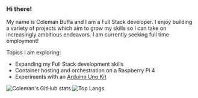 ### Hi there!

My name is Coleman Buffa and I am a Full Stack developer. I enjoy building a variety of projects which aim to grow my skills so I can take on increasingly ambitious endeavors. I am currently seeking full time employment!

Topics I am exploring:
* Expanding my Full Stack development skills
* Container hosting and orchestration on a Raspberry Pi 4
* Experiments with an [Arduino Uno Kit](https://www.elegoo.com/products/elegoo-uno-project-super-starter-kit)


![Coleman's GitHub stats](https://github-readme-stats.vercel.app/api?username=coleman-buffa&show_icons=true&theme=monokai)
![Top Langs](https://github-readme-stats.vercel.app/api/top-langs/?username=coleman-buffa&layout=compact&theme=monokai)
